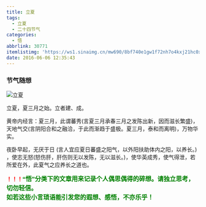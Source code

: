 ```yaml
---
title: 立夏
tags:
  - 立夏
  - 二十四节气
categories:
  - 悟
abbrlink: 30771
itemlistimg: 'https://ws1.sinaimg.cn/mw690/8bf740e1gw1f72nh7o4kxj21hc0xc7wh.jpg'
date: 2016-06-06 12:35:43
---
```

### 节气随想
![立夏](https://ws1.sinaimg.cn/mw690/8bf740e1gw1f72nh7o4kxj21hc0xc7wh.jpg)

立夏，夏三月之始。立者建、成。

黄帝内经言：夏三月，此谓蕃秀(言夏三月承春三月之发陈出新，因而滋长繁盛)，天地气交(言阴阳合和之融洽，于此而渐趋于盛极。夏三月，泰和而离明)，万物华实。&nbsp;

夜卧早起，无厌于日 (言人宜应夏日蕃盛之阳气，以外阳扶助体内之阳，以养长。) ，使志无怒(怒伤肝，肝伤则无以发陈，无以滋长。)，使华英成秀，使气得泄，若所爱在外，此夏气之应养长之道也。&nbsp;  

**<font color=red>！！！</font><font color=green face=微软雅黑 size=3>“悟”分类下的文章用来记录个人偶思偶得的碎想。请独立思考，切勿轻信。  
如若这些小言琐语能引发您的遐想、感悟，不亦乐乎！</font>**